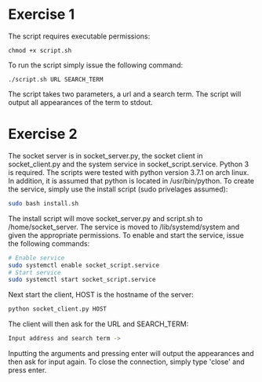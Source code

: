 # Exercise 1
The script requires executable permissions:
```shell
chmod +x script.sh
```
To run the script simply issue the following command:
```shell
./script.sh URL SEARCH_TERM
```

The script takes two parameters, a url and a search term. The script will output all appearances of the term to stdout.

# Exercise 2
The socket server is in socket_server.py, the socket client in socket_client.py and the system service in socket_script.service.
Python 3 is required. The scripts were tested with python version 3.7.1 on arch linux. In addition, it is assumed that python is located in /usr/bin/python.
To create the service, simply use the install script (sudo privelages assumed):
```bash
sudo bash install.sh
```
The install script will move socket_server.py and script.sh to /home/socket_server. The service is moved to /lib/systemd/system and given the appropriate permissions.
To enable and start the service, issue the following commands:
```bash
# Enable service
sudo systemctl enable socket_script.service
# Start service
sudo systemctl start socket_script.service
```
Next start the client, HOST is the hostname of the server:
```bash
python socket_client.py HOST
```
The client will then ask for the URL and SEARCH_TERM:
```bash
Input address and search term ->
```
Inputting the arguments and pressing enter will output the appearances and then ask for input again. To close the connection, simply type 'close' and press enter.
